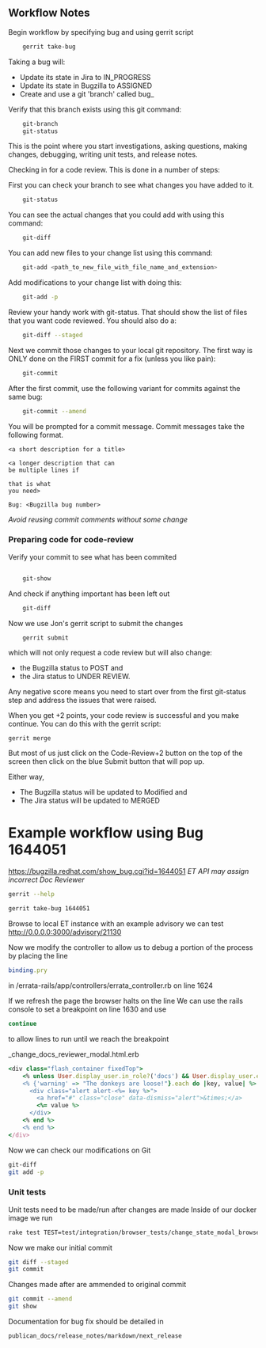 ## Workflow Notes ##
Begin workflow by specifying bug and using gerrit script

```bash
	gerrit take-bug
```

Taking a bug will:

 - Update its state in Jira to IN_PROGRESS
 - Update its state in Bugzilla to ASSIGNED
 - Create and use a git 'branch' called bug_<bug id>

Verify that this branch exists using this git command:

```bash
    git-branch
    git-status
```

This is the point where you start investigations, asking questions, making 
changes, debugging, writing unit tests, and release notes.

Checking in for a code review. This is done in a number of steps:

First you can check your branch to see what changes you have added to it.
```bash
    git-status
```

You can see the actual changes that you could add with using this command:
```bash
    git-diff
```

You can add new files to your change list using this command:
```bash
    git-add <path_to_new_file_with_file_name_and_extension>
```

Add modifications to your change list with doing this:
```bash
    git-add -p
```

Review your handy work with git-status. That should show the list of files that you want code reviewed. You should also do a:
```bash
    git-diff --staged
```

Next we commit those changes to your local git repository. 
The first way is ONLY done on the FIRST commit for a fix (unless you like pain):
```bash
    git-commit
```

After the first commit, use the following variant for commits against the same
bug:
```bash
    git-commit --amend
```
You will be prompted for a commit message. 
Commit messages take the following format.
```
<a short description for a title>

<a longer description that can 
be multiple lines if

that is what 
you need>

Bug: <Bugzilla bug number>
```
_Avoid reusing commit comments without some change_

### Preparing code for code-review ###
Verify your commit to see what has been commited
```bash

    git-show
```
And check if anything important has been left out
```bash
    git-diff
```

Now we use Jon's gerrit script to submit the changes
```bash
	gerrit submit
```

which will not only request a code review but will also change:

 - the Bugzilla status to POST and
 - the Jira status to UNDER REVIEW.


Any negative score means you need to start over from the first git-status step 
and address the issues that were raised.

When you get +2 points, your code review is successful and you make continue. 
You can do this with the gerrit script:

    gerrit merge

But most of us just click on the Code-Review+2 button on the top of the screen
then click on the blue Submit button that will pop up.

Either way,

 - The Bugzilla status will be updated to Modified and 
 - The Jira status will be updated to MERGED


# Example workflow using Bug 1644051
https://bugzilla.redhat.com/show_bug.cgi?id=1644051
_ET API may assign incorrect Doc Reviewer_

```bash
gerrit --help

gerrit take-bug 1644051
```

Browse to local ET instance with an example advisory we can test
http://0.0.0.0:3000/advisory/21130

Now we modify the controller to allow us to debug a portion of the process by placing
the line 
```ruby
binding.pry
```
in /errata-rails/app/controllers/errata_controller.rb on line 1624

If we refresh the page the browser halts on the line 
We can use the rails console to set a breakpoint on line 1630 and use

```bash
continue
```
to allow lines to run until we reach the breakpoint


_change_docs_reviewer_modal.html.erb
```ruby
<div class="flash_container fixedTop">
    <% unless User.display_user.in_role?('docs') && User.display_user.enabled?  %>
    <% {'warning' => "The donkeys are loose!"}.each do |key, value| %>
      <div class="alert alert-<%= key %>">
        <a href="#" class="close" data-dismiss="alert">&times;</a>
        <%= value %>
      </div>
    <% end %>
    <% end %>
</div>
```

Now we can check our modifications on Git
```bash
git-diff
git add -p
```

### Unit tests ###
Unit tests need to be made/run after changes are made
Inside of our docker image we run
```bash
rake test TEST=test/integration/browser_tests/change_state_modal_browser_test.rb
```

Now we make our initial commit
```bash
git diff --staged
git commit
```

Changes made after are ammended to original commit
```bash
git commit --amend
git show
```
Documentation for bug fix should be detailed in
```
publican_docs/release_notes/markdown/next_release
```